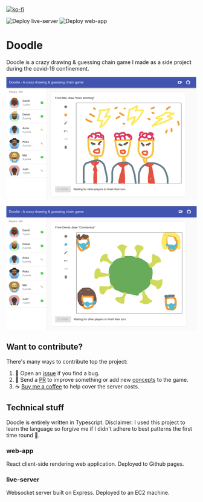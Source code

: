 [![ko-fi](https://www.ko-fi.com/img/githubbutton_sm.svg)](https://ko-fi.com/Y8Y81N7G8)

![Deploy live-server](https://github.com/dsaltares/doodle/workflows/Deploy%20live-server/badge.svg)
![Deploy web-app](https://github.com/dsaltares/doodle/workflows/Deploy%20web-app/badge.svg)

# Doodle

Doodle is a crazy drawing & guessing chain game I made as a side project during the covid-19 confinement.

[![brainstorming](/img/brainstorming.png)](/img/brainstorming.png)

[![covid19](/img/covid19.png)](/img/covid19.png)

## Want to contribute?

There's many ways to contribute top the project:

1. 👏 Open an [issue](https://github.com/dsaltares/doodle/issues) if you find a bug.
2. 🙌 Send a [PR](https://github.com/dsaltares/doodle/pulls) to improve something or add new [concepts](https://github.com/dsaltares/doodle/blob/master/live-server/src/concepts.ts) to the game.
3. ☕ [Buy me a coffee](https://ko-fi.com/dsaltares) to help cover the server costs.


## Technical stuff

Doodle is entirely written in Typescript. Disclaimer: I used this project to learn the language so forgive me if I didn't adhere to best patterns the first time round 🙏.

### web-app

React client-side rendering web application. Deployed to Github pages.

### live-server

Websocket server built on Express. Deployed to an EC2 machine.
